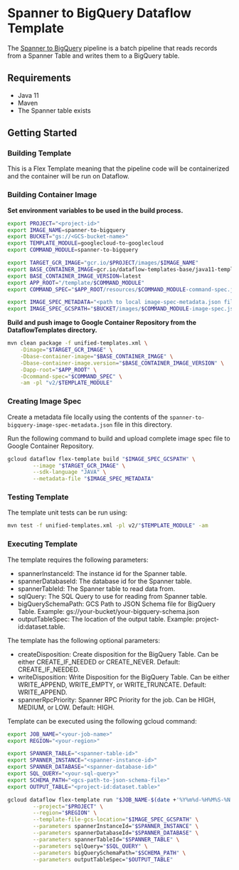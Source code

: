 # Spanner to BigQuery Dataflow Template

The 
[Spanner to BigQuery](https://github.com/GoogleCloudPlatform/DataflowTemplates/blob/main/v2/googlecloud-to-googlecloud/src/main/java/com/google/cloud/teleport/v2/templates/SpannerToBigQuery.java)
pipeline is a  batch pipeline that reads records from a Spanner Table and writes them to a BigQuery table.

## Requirements

* Java 11
* Maven
* The Spanner table exists

## Getting Started

### Building Template

This is a Flex Template meaning that the pipeline code will be containerized and the container will be run on Dataflow.

### Building Container Image

**Set environment variables to be used in the build process.**

```sh
export PROJECT="<project-id>"
export IMAGE_NAME=spanner-to-bigquery
export BUCKET="gs://<GCS-bucket-name>"
export TEMPLATE_MODULE=googlecloud-to-googlecloud
export COMMAND_MODULE=spanner-to-bigquery

export TARGET_GCR_IMAGE="gcr.io/$PROJECT/images/$IMAGE_NAME"
export BASE_CONTAINER_IMAGE=gcr.io/dataflow-templates-base/java11-template-launcher-base
export BASE_CONTAINER_IMAGE_VERSION=latest
export APP_ROOT="/template/$COMMAND_MODULE"
export COMMAND_SPEC="$APP_ROOT/resources/$COMMAND_MODULE-command-spec.json"

export IMAGE_SPEC_METADATA="<path to local image-spec-metadata.json file>"
export IMAGE_SPEC_GCSPATH="$BUCKET/images/$COMMAND_MODULE-image-spec.json"
```

**Build and push image to Google Container Repository from the DataflowTemplates directory.**

```sh
mvn clean package -f unified-templates.xml \
    -Dimage="$TARGET_GCR_IMAGE" \
    -Dbase-container-image="$BASE_CONTAINER_IMAGE" \
    -Dbase-container-image.version="$BASE_CONTAINER_IMAGE_VERSION" \
    -Dapp-root="$APP_ROOT" \
    -Dcommand-spec="$COMMAND_SPEC" \
    -am -pl "v2/$TEMPLATE_MODULE"
```

### Creating Image Spec

Create a metadata file locally using the contents of the `spanner-to-bigquery-image-spec-metadata.json` file in this
directory.

Run the following command to build and upload complete image spec file to Google Container Repository.

```sh
gcloud dataflow flex-template build "$IMAGE_SPEC_GCSPATH" \
        --image "$TARGET_GCR_IMAGE" \
        --sdk-language "JAVA" \
        --metadata-file "$IMAGE_SPEC_METADATA"
```

### Testing Template

The template unit tests can be run using:

```sh
mvn test -f unified-templates.xml -pl v2/"$TEMPLATE_MODULE" -am
```

### Executing Template

The template requires the following parameters:

* spannerInstanceId:  The instance id for the Spanner table.
* spannerDatabaseId: The database id for the Spanner table.
* spannerTableId: The Spanner table to read data from.
* sqlQuery: The SQL Query to use for reading from Spanner table.
* bigQuerySchemaPath: GCS Path to JSON Schema file for BigQuery Table. Example: gs://your-bucket/your-bigquery-schema.json
* outputTableSpec: The location of the output table. Example: project-id:dataset.table.

The template has the following optional parameters:

* createDisposition: Create disposition for the BigQuery Table. Can be either CREATE_IF_NEEDED or CREATE_NEVER. Default: CREATE_IF_NEEDED.
* writeDisposition: Write Disposition for the BigQuery Table. Can be either WRITE_APPEND, WRITE_EMPTY, or WRITE_TRUNCATE. 
Default: WRITE_APPEND. 
* spannerRpcPriority: Spanner RPC Priority for the job. Can be HIGH, MEDIUM, or LOW. Default: HIGH. 

Template can be executed using the following gcloud command:

```sh
export JOB_NAME="<your-job-name>"
export REGION="<your-region>"

export SPANNER_TABLE="<spanner-table-id>"
export SPANNER_INSTANCE="<spanner-instance-id>"
export SPANNER_DATABASE="<spanner-database-id>"
export SQL_QUERY="<your-sql-query>"
export SCHEMA_PATH="<gcs-path-to-json-schema-file>"
export OUTPUT_TABLE="<project-id:dataset.table>"

gcloud dataflow flex-template run "$JOB_NAME-$(date +'%Y%m%d-%H%M%S-%N')" \
        --project="$PROJECT" \
        --region="$REGION" \
        --template-file-gcs-location="$IMAGE_SPEC_GCSPATH" \
        --parameters spannerInstanceId="$SPANNER_INSTANCE" \
        --parameters spannerDatabaseId="$SPANNER_DATABASE" \
        --parameters spannerTableId="$SPANNER_TABLE" \
        --parameters sqlQuery="$SQL_QUERY" \
        --parameters bigQuerySchemaPath="$SCHEMA_PATH" \
        --parameters outputTableSpec="$OUTPUT_TABLE" 
```
